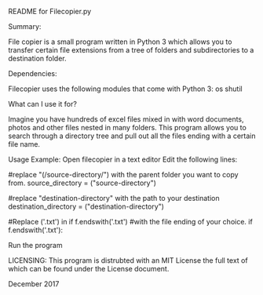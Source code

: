 README for Filecopier.py

Summary:

File copier is a small program written in Python 3 which allows you 
to transfer certain file extensions from a tree of folders and 
subdirectories to a destination folder.

Dependencies:

Filecopier uses the following modules that come with Python 3:
os
shutil

What can I use it for? 

Imagine you have hundreds of excel files mixed in with word documents,
photos and other files nested in many folders. This program allows you
to search through a directory tree and pull out all the files ending 
with a certain file name.



Usage Example:
Open filecopier in a text editor
Edit the following lines:

#replace "(/source-directory/") with the parent folder you want to copy from.
source_directory = ("source-directory")

#replace "destination-directory"  with the path to your destination
destination_directory = ("destination-directory")

#Replace ('.txt') in if f.endswith('.txt')
#with the file ending of your choice.
if f.endswith('.txt'):

Run the program

LICENSING:
This program is distrubted with an MIT License the full text of which can
be found under the License document.

December 2017
